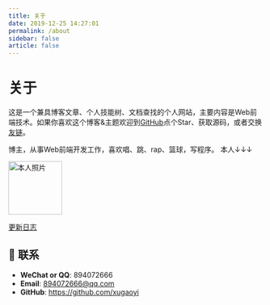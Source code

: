 ```yaml
---
title: 关于
date: 2019-12-25 ‏‎14:27:01
permalink: /about
sidebar: false
article: false
---
```


# 关于


这是一个兼具博客文章、个人技能树、文档查找的个人网站，主要内容是Web前端技术。如果你喜欢这个博客&主题欢迎到[GitHub](https://github.com/xugaoyi/blog)点个Star、获取源码，或者交换 [友链](/pages/844eea1b2387fb96/)。


博主，从事Web前端开发工作，喜欢唱、跳、rap、篮球，写程序。 本人↓↓↓

<!-- <img src="https://cdn.jsdelivr.net/gh/xugaoyi/image_store/blog/20200217210849.gif"> -->
<img src='https://cdn.jsdelivr.net/gh/xugaoyi/image_store/blog/20200103123203.jpg' alt='本人照片' style="width:106px;">


[更新日志](https://github.com/xugaoyi/blog/commits/master)

## :email: 联系

- **WeChat or QQ**: <a :href="qqUrl" class='qq'>894072666</a>
- **Email**:  <a href="mailto:894072666@qq.com">894072666@qq.com</a>
- **GitHub**: <https://github.com/xugaoyi>

<script>
  export default {
    data(){
      return {
        qqUrl: 'tencent://message/?uin=894072666&Site=&Menu=yes' 
      }
    },
    mounted(){
      const flag =  navigator.userAgent.match(/(phone|pad|pod|iPhone|iPod|ios|iPad|Android|Mobile|BlackBerry|IEMobile|MQQBrowser|JUC|Fennec|wOSBrowser|BrowserNG|WebOS|Symbian|Windows Phone)/i);
      if(flag){
        this.qqUrl = 'mqqwpa://im/chat?chat_type=wpa&uin=894072666&version=1&src_type=web&web_src=oicqzone.com'
      }
    }
  }
</script>           